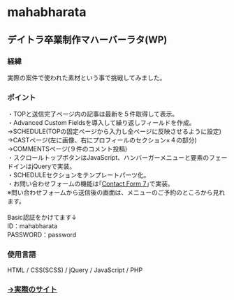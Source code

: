 # mahabharata
## デイトラ卒業制作マハーバーラタ(WP)
### 経緯
実際の案件で使われた素材という事で挑戦してみました｡

### ポイント
・TOPと送信完了ページ内の記事は最新を５件取得して表示｡<br>
・Advanced Custom Fieldsを導入して繰り返しフィールドを作成。<br>
  →SCHEDULE(TOPの固定ページから入力し全ページに反映させるように設定)<br>
  →CASTページ(左に画像、右にプロフィールのセクション×４の部分)<br>
  →COMMENTSページ(９件のコメント投稿)<br>
・スクロールトップボタンはJavaScript、ハンバーガーメニューと要素のフェードインはjQueryで実装｡<br>
・SCHEDULEセクションをテンプレートパーツ化。<br>
・お問い合わせフォームの機能は｢[Contact Form 7](https://ja.wordpress.org/plugins/contact-form-7/)｣で実装｡<br>
※問い合わせフォームから送信後の画面は、メニューのご予約のところから見れます。<br><br>
Basic認証をかけてます↓<br>
ID：mahabharata<br>
PASSWORD：password

### 使用言語
HTML / CSS(SCSS) / jQuery / JavaScript / PHP

### [→実際のサイト](https://mahabharata.tosshii-portfolio.com/)
